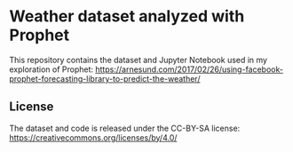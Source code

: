 # Weather dataset analyzed with Prophet

This repository contains the dataset and Jupyter Notebook used in my exploration of Prophet:
https://arnesund.com/2017/02/26/using-facebook-prophet-forecasting-library-to-predict-the-weather/

## License

The dataset and code is released under the CC-BY-SA license: https://creativecommons.org/licenses/by/4.0/
